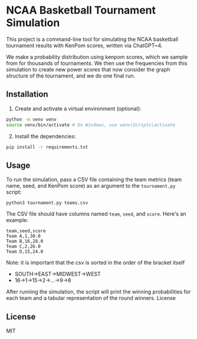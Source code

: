# NCAA Basketball Tournament Simulation

This project is a command-line tool for simulating the NCAA basketball tournament results with KenPom scores, written via ChatGPT~4.

We make a probability distribution using kenpom scores, which we sample from for thousands of tournaments. We then use the frequencies from this simulation to create new power scores that now consider the graph structure of the tournament, and we do one final run. 

## Installation

1. Create and activate a virtual environment (optional):

  ```bash
  python -m venv venv
  source venv/bin/activate # On Windows, use venv\Scripts\activate
  ```
2. Install the dependencies:

```bash
pip install -r requirements.txt
```

## Usage

To run the simulation, pass a CSV file containing the team metrics (team name, seed, and KenPom score) as an argument to
the `tournament.py` script:

`python3 tournament.py teams.csv`

The CSV file should have columns named `team`, `seed`, and `score`. Here's an example:

```csv
team,seed,score
Team A,1,30.0
Team B,16,28.0
Team C,2,26.0
Team D,15,24.0
```

Note: it is important that the csv is sorted in the order of the bracket itself
- SOUTH->EAST->MIDWEST->WEST
- 16->1->15->2->...->9->8

After running the simulation, the script will print the winning probabilities for each team and a tabular representation of the round winners.
License

## License
MIT
